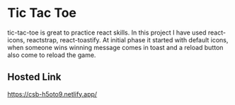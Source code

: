 
# Tic Tac Toe

tic-tac-toe is great to practice react skills. In this project I have used react-icons, reactstrap, react-toastify. At initial phase it started with default icons, when someone wins winning message comes in toast and a reload button also come to reload the game.


## Hosted Link

https://csb-h5oto9.netlify.app/

